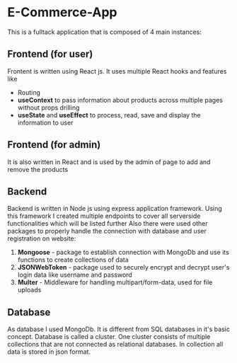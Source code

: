 # E-Commerce-App
This is a fulltack application that is composed of 4 main instances:
## Frontend (for user)
Frontent is written using React js. It uses multiple React hooks and features like 
 - Routing
 - **useContext** to pass information about products across multiple pages without props drilling
 - **useState** and **useEffect** to process, read, save and display the information to user

## Frontend (for admin)
It is also written in React and is used by the admin of page to add and remove the products

## Backend 
Backend is written in Node js using express application framework. Using this framework I created multiple endpoints to cover all serverside functionalities which will be listed further
Also there were used other packages to properly handle the connection with database and user registration on website:
1. **Mongoose** - package to establish connection with MongoDb and use its functions to create collections of data
2. **JSONWebToken** - package used to securely encrypt and decrypt user's login data like username and password
3. **Multer** - Middleware for handling multipart/form-data, used for file uploads

## Database
As database I used MongoDb. It is different from SQL databases in it's basic concept. Database is called a cluster. One cluster consists of multiple collections that are not connected as relational databases. In collection all data is stored in json format. 
